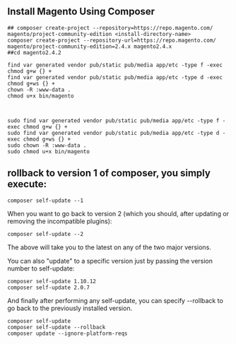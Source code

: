 ## Install Magento Using Composer


    ## composer create-project --repository=https://repo.magento.com/ magento/project-community-edition <install-directory-name>
    composer create-project --repository-url=https://repo.magento.com/ magento/project-community-edition=2.4.x magento2.4.x
    ##cd magento2.4.2
    
    find var generated vendor pub/static pub/media app/etc -type f -exec chmod g+w {} +
    find var generated vendor pub/static pub/media app/etc -type d -exec chmod g+ws {} +
    chown -R :www-data .
    chmod u+x bin/magento
    
    
    
    sudo find var generated vendor pub/static pub/media app/etc -type f -exec chmod g+w {} +
    sudo find var generated vendor pub/static pub/media app/etc -type d -exec chmod g+ws {} +
    sudo chown -R :www-data .
    sudo chmod u+x bin/magento 

## rollback to version 1 of composer, you simply execute:

    composer self-update --1

When you want to go back to version 2 (which you should, after updating or removing the incompatible plugins):

    composer self-update --2
The above will take you to the latest on any of the two major versions.

You can also "update" to a specific version just by passing the version number to self-update:

    composer self-update 1.10.12
    composer self-update 2.0.7
And finally after performing any self-update, you can specify --rollback to go back to the previously installed version.

    composer self-update
    composer self-update --rollback
    composer update --ignore-platform-reqs
